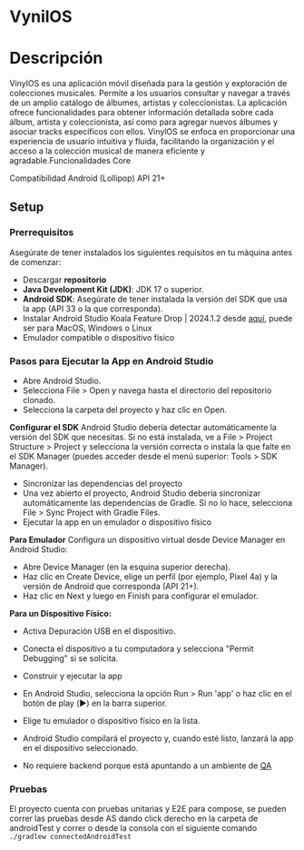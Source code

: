 
# VynilOS

# Descripción
VinylOS es una aplicación móvil diseñada para la gestión y exploración de colecciones musicales. Permite a los usuarios consultar y navegar a través de un amplio catálogo de álbumes, artistas y coleccionistas. La aplicación ofrece funcionalidades para obtener información detallada sobre cada álbum, artista y coleccionista, así como para agregar nuevos álbumes y asociar tracks específicos con ellos. VinylOS se enfoca en proporcionar una experiencia de usuario intuitiva y fluida, facilitando la organización y el acceso a la colección musical de manera eficiente y agradable.Funcionalidades Core

Compatibilidad Android (Lollipop) API 21+

## Setup

### Prerrequisitos
Asegúrate de tener instalados los siguientes requisitos en tu máquina antes de comenzar:

* Descargar **repositorio**
* **Java Development Kit (JDK)**: JDK 17 o superior.
* **Android SDK**: Asegúrate de tener instalada la versión del SDK que usa la app (API 33 o la que corresponda).
* Instalar Android Studio Koala Feature Drop | 2024.1.2  desde [aquí](https://developer.android.com/studio?hl=es-419), puede ser para MacOS, Windows o Linux
* Emulador compatible o dispositivo físico

### Pasos para Ejecutar la App en Android Studio
* Abre Android Studio.
* Selecciona File > Open y navega hasta el directorio del repositorio clonado.
* Selecciona la carpeta del proyecto y haz clic en Open.

**Configurar el SDK**
Android Studio debería detectar automáticamente la versión del SDK que necesitas. Si no está instalada, ve a File > Project Structure > Project y selecciona la versión correcta o instala la que falte en el SDK Manager (puedes acceder desde el menú superior: Tools > SDK Manager).
* Sincronizar las dependencias del proyecto
* Una vez abierto el proyecto, Android Studio debería sincronizar automáticamente las dependencias de Gradle. Si no lo hace, selecciona File > Sync Project with Gradle Files.
* Ejecutar la app en un emulador o dispositivo físico

**Para Emulador** Configura un dispositivo virtual desde Device Manager en Android Studio:
* Abre Device Manager (en la esquina superior derecha).
* Haz clic en Create Device, elige un perfil (por ejemplo, Pixel 4a) y la versión de Android que corresponda (API 21+).
* Haz clic en Next y luego en Finish para configurar el emulador.

**Para un Dispositivo Físico:**
* Activa Depuración USB en el dispositivo.
* Conecta el dispositivo a tu computadora y selecciona "Permit Debugging" si se solicita.
* Construir y ejecutar la app

* En Android Studio, selecciona la opción Run > Run 'app' o haz clic en el botón de play (▶️) en la barra superior.
* Elige tu emulador o dispositivo físico en la lista.
* Android Studio compilará el proyecto y, cuando esté listo, lanzará la app en el dispositivo seleccionado.
* No requiere backend porque está apuntando a un ambiente de [QA](https://back-vinylos-e11-da7f5dfc1c26.herokuapp.com/)


### Pruebas

El proyecto cuenta con pruebas unitarias y E2E para compose, se pueden correr las pruebas desde AS dando click derecho en la carpeta de androidTest y correr o desde la consola con el siguiente comando
`
./gradlew connectedAndroidTest
`
